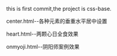 this is first commit,the project is css-base.

center.html--各种元素的垂重水平居中设置

heart.html--两颗心日全食效果

onmyoji.html--阴阳师案例效果
